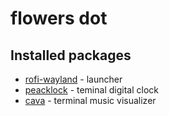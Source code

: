 # flowers dot


## Installed packages
- [rofi-wayland](https://github.com/lbonn/rofi) - launcher 
- [peacklock](https://github.com/octobanana/peaclock) - teminal digital clock
- [cava](https://github.com/karlstav/cava) - terminal music visualizer
